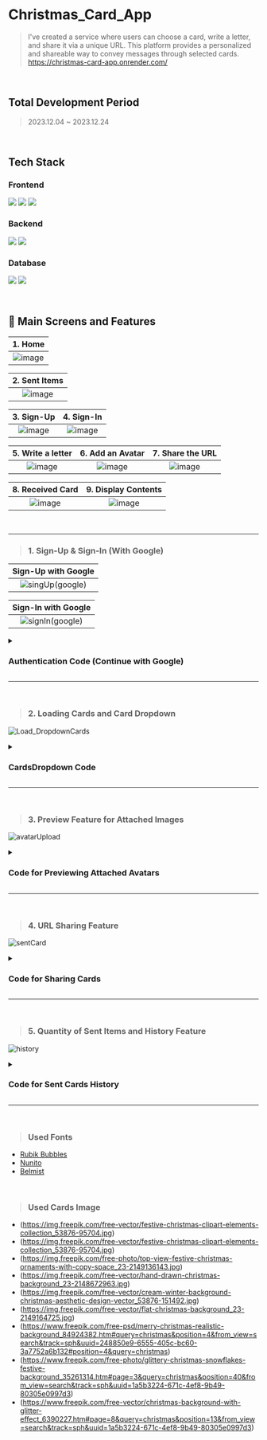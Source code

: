 # Christmas_Card_App
 > I've created a service where users can choose a card, write a letter, and share it via a unique URL. This platform provides a personalized and shareable way to convey messages through selected cards.<br/>
> https://christmas-card-app.onrender.com/
<br/>

## Total Development Period
> 2023.12.04 ~ 2023.12.24
<br/>

## Tech Stack
### Frontend
<img src="https://img.shields.io/badge/React-61DAFB?style=for-the-badge&logo=React&logoColor=white">  <img src="https://img.shields.io/badge/Redux-764ABC?style=for-the-badge&logo=Redux&logoColor=white">  <img src="https://img.shields.io/badge/Tailwind CSS-06B6D4?style=for-the-badge&logo=Tailwind CSS&logoColor=white">

### Backend
<img src="https://img.shields.io/badge/Express-000000?style=for-the-badge&logo=Express&logoColor=white">  <img src="https://img.shields.io/badge/Node.js-339933?style=for-the-badge&logo=Node.js&logoColor=white">

### Database
<img src="https://img.shields.io/badge/MongoDB-47A248?style=for-the-badge&logo=MongoDB&logoColor=white">  <img src="https://img.shields.io/badge/Firebase-FFCA28?style=for-the-badge&logo=Firebase&logoColor=white">

<br/>

## 💌 Main Screens and Features
|                                                           1.  Home                                                              |
| :--------------------------------------------------------------------------------------------------------------------------------------: |
| ![image](https://github.com/inayoon/christmas_card_app/assets/100747899/3a927b3d-188f-4986-b916-4e85c5a0cf1b) |

|                                                           **2. Sent Items**                                                              |
| :---------------------------------------------------------------------------------------------------------------------------------: |
|  ![image](https://github.com/inayoon/christmas_card_app/assets/100747899/f0ba484e-5752-4b49-9cf2-68dd00d2117b) |

|                                                             **3.  Sign-Up**                                                                |                                                         **4. Sign-In**                                                             |
| :--------------------------------------------------------------------------------------------------------------------------------------: | :---------------------------------------------------------------------------------------------------------------------------------: |
|  ![image](https://github.com/inayoon/christmas_card_app/assets/100747899/ba026ef8-c34e-43e7-9031-0eae6aa60ae5)  |  ![image](https://github.com/inayoon/christmas_card_app/assets/100747899/1f59d485-acde-4f44-a1d8-cf497b25a2a2)  |

|                                                             **5.  Write a letter**                                                                |                                                         **6. Add an Avatar**                                                             |                                                         **7. Share the URL**                                                             |
| :--------------------------------------------------------------------------------------------------------------------------------------: | :---------------------------------------------------------------------------------------------------------------------------------: | :---------------------------------------------------------------------------------------------------------------------------------: |
|  ![image](https://github.com/inayoon/christmas_card_app/assets/100747899/c00dc6c8-36eb-4b69-9337-7e6930d9d8a7)  |  ![image](https://github.com/inayoon/christmas_card_app/assets/100747899/41f01d79-ebc3-44f1-8824-8750ae1333f5)  |  ![image](https://github.com/inayoon/christmas_card_app/assets/100747899/e44d0608-2f18-4a06-b11b-8d9625969198)  |

|                                                             **8.  Received Card**                                                                |                                                         **9. Display Contents**                                                             |
| :--------------------------------------------------------------------------------------------------------------------------------------: | :---------------------------------------------------------------------------------------------------------------------------------: |
|  ![image](https://github.com/inayoon/christmas_card_app/assets/100747899/d2dce9dc-ab19-4a6b-b311-efafdda46885)   |  ![image](https://github.com/inayoon/christmas_card_app/assets/100747899/96f73c2b-13ba-4ffd-988f-688cdb9e392a)  |

<br/>

---

> ### 1. Sign-Up & Sign-In (With Google)

|                                                           Sign-Up with Google                                                              |
| :--------------------------------------------------------------------------------------------------------------------------------------: |
| ![singUp(google)](https://github.com/inayoon/christmas_card_app/assets/100747899/7888c801-a882-4743-9557-3b4051ba259c)  |

|                                                        **Sign-In with Google**                                                             |
| :---------------------------------------------------------------------------------------------------------------------------------: |
|  ![signIn(google)](https://github.com/inayoon/christmas_card_app/assets/100747899/060f9b0a-973f-48a5-8a24-c9bc6ff12093)  |

<details>
<summary><h3>Authentication Code (Continue with Google)</h3></summary>
<br/>

Used firebase GoogleAuth function.<br/>
But, Sign-up and sign-in are possible without a Google account.

```Javascript
<!-- OAuth.jsx -->
import { GoogleAuthProvider, signInWithPopup, getAuth } from "firebase/auth";
import { app } from "../firebase";
import { useDispatch } from "react-redux";
import { signInSuccess } from "../../redux/user/userSlice.js";
import { useNavigate } from "react-router-dom";

export default function OAuth() {
  const dispatch = useDispatch();
  const navigate = useNavigate();
  const handleGoogleClick = async () => {
    try {
      const provider = new GoogleAuthProvider();
      const auth = getAuth(app);
      const result = await signInWithPopup(auth, provider);
      const res = await fetch("/api/auth/google", {
        method: "POST",
        headers: { "Content-Type": "application/json" },
        body: JSON.stringify({
          name: result.user.displayName,
          email: result.user.email,
          photo: result.user.photoURL,
        }),
      });
      const data = await res.json();
      dispatch(signInSuccess(data));
      navigate("/");
    } catch (error) {
      console.log("Couldn't connect to Google", error);
    }
  };
  return (
    <button
      type="button"
      onClick={handleGoogleClick}
      className="bg-green-700 rounded-lg p-2 text-white hover:text-yellow-300 hover:font-bold relative group"
    >
      Continue with Google
      <span className="absolute right-60 top-0 transform translate-x-1/2 -translate-y-1/2 opacity-0 group-hover:opacity-100 text-xl">
        🎄
      </span>
    </button>
  );
}

```
```Javascript
<!-- auth.contorllers.js -->
import User from "../models/user.model.js";
import bcryptjs from "bcryptjs";
import { errorHandler } from "../utils/error.js";
import jwt from "jsonwebtoken";
import { v4 as uuidv4 } from "uuid";

export const signup = async (req, res, next) => {
  const { username, email, password } = req.body;
  const hashedPw = bcryptjs.hashSync(password, 10);
  const newUser = new User({ username, email, password: hashedPw });
  try {
    await newUser.save();
    res.status(201).json({ message: "User created Successfully" });
  } catch (error) {
    next(error);
  }
};

export const signin = async (req, res, next) => {
  const { email, password } = req.body;
  try {
    const validUser = await User.findOne({ email });
    if (!validUser) {
      return next(errorHandler(404, "User not Found"));
    }
    const validPassword = bcryptjs.compareSync(password, validUser.password);
    if (!validPassword) {
      return next(errorHandler(401, "Wrong credentials"));
    }

    const token = jwt.sign({ id: validUser._id }, process.env.JWT_SECRET);

    // To avoid returning password to client server
    // store hashedPw to password and the rest of the info is stored in the 'rest'
    const { password: hashedPassword, ...rest } = validUser._doc;
    const expiryDate = new Date(Date.now() + 3 * 3600000); //1hour last
    //store token value inside the cookie(which is access_token)
    //and when user is logged in successfully, show the rest of the info
    res
      .cookie("access_token", token, { httpOnly: true, expires: expiryDate })
      .status(200)
      .json(rest);
  } catch (error) {
    next(error);
  }
};

export const google = async (req, res, next) => {
  try {
    const user = await User.findOne({ email: req.body.email });
    if (user) {
      const token = jwt.sign({ id: user._id }, process.env.JWT_SECRET);
      const { password: hashedPw, ...rest } = user._doc;
      const expiryDate = new Date(Date.now() + 3 * 3600000); //1hr last
      res
        .cookie("access_token", token, {
          httpOnly: true,
          expires: expiryDate,
        })
        .status(200)
        .json(rest);
    } else {
      //if the user does not exist, we need to create password for the user and save it in the db
      const generatedPw =
        Math.random().toString(36).slice(-8) +
        Math.random().toString(36).slice(-8);
      const hashedPw = bcryptjs.hashSync(generatedPw, 10);
      const newUser = new User({
        username:
          req.body.name.split(" ").join("").toLowerCase() + uuidv4().toString(),
        email: req.body.email,
        password: hashedPw,
        profilePicture: req.body.photo,
      });
      await newUser.save();
      //create JWT with new user id
      const token = jwt.sign({ id: newUser._id }, process.env.JWT_SECRET);
      // inside newUser._doc, save password value in 'hashedPassword2',
      // and the rest properties are saved in 'rest' variable
      const { password: hashedPassword2, ...rest } = newUser._doc;
      const expiryDate = new Date(Date.now() + 3 * 3600000); //1hour last
      res
        .cookie("access_token", token, {
          httpOnly: true,
          expires: expiryDate,
        })
        .status(200)
        .json(rest);
    }
  } catch (error) {
    next(error);
  }
};

export const signout = (req, res) => {
  res.clearCookie("access_token").status(200).json("Logout successfully");
};

```
</details>

---

<br/>

> ### 2. Loading Cards and Card Dropdown

![Load_DropdownCards](https://github.com/inayoon/christmas_card_app/assets/100747899/933a857e-f592-4c59-bac6-9db7eeb2ec0e)
<details>
<summary><h3>CardsDropdown Code</h3></summary>
<br/>

When a card is changed through the dropdown menu, the code retrieves the changed name value. <br/>
It then searches for the corresponding card in the JSON data containing all cards. The matched card information is stored in the `cardSlice`.

```Javascript
<!-- CardPicked.jsx -->
import React, { useState, useEffect } from "react";
import { useNavigate } from "react-router-dom";
import { useSelector, useDispatch } from "react-redux";
import {
  selectCardState,
  selectCard,
  saveLetter,
} from "../../redux/card/cardSlice.js";
import cardData from "../data/card.json";

export default function CardPicked() {
  const dispatch = useDispatch();
  const navigate = useNavigate();
  const { title, url, letter } =
    useSelector(selectCardState).selectedCard || {};
  const [selectedImageTitle, setSelectedImageTitle] = useState(title);

   const handleDropdownChange = (e) => {
    const selectedTitle = e.target.value;
    setSelectedImageTitle(selectedTitle);
    const selectedCard = cardData.find((card) => card.title === selectedTitle);
    dispatch(selectCard(selectedCard));
  };
  useEffect(() => {
    setSelectedImageTitle(title);
  }, [title]);

...

 return(
  ...
 <div>
   <select
     className="mt-2 rounded-md text-sm bg-red-300 cursor-pointer "
     value={selectedImageTitle}
     onChange={handleDropdownChange}
    >
      {cardData.map((card, index) => (
        <option key={index} value={card.title}>
          {card.title}
         </option>
       ))}
     </select>
  )
}
```
</details>

---

<br/>

> ### 3. Preview Feature for Attached Images
![avatarUpload](https://github.com/inayoon/christmas_card_app/assets/100747899/5ab137d8-110d-4bba-9013-aeb7eff3a644)


<details>
<summary><h3>Code for Previewing Attached Avatars</h3></summary>
<br/>

When a successful image upload occurs using Firebase Storage, the image is assigned a URL. <br/>
Subsequently, the `updateEnvelope` reducer is invoked via the dispatch function, storing the name and avatar URL of the recipient in the `cardSlice`.

```Javascript
    const handleFileUpload = async (image) => {
    const storage = getStorage(app);
    const fileName = uuidv4() + image.name;
    const storageRef = ref(storage, fileName);
    const uploadTask = uploadBytesResumable(storageRef, image);
    const currentRecipient = recipient;
    uploadTask.on(
      "state_changed",
      (snapshot) => {
        const progress =
          (snapshot.bytesTransferred / snapshot.totalBytes) * 100;
        setImagePercent(Math.round(progress));
      },
      (error) => {
        setImageError(true);
      },
      async () => {
        const downloadURL = await getDownloadURL(uploadTask.snapshot.ref);
        dispatch(
          updateEnvelope({ recipient: currentRecipient, avatar: downloadURL })
        );
      }
    );
  };

 return(
    <div className="flex justify-end mx-8 mt-32 pb-2">
     <div className="p-4" id="home_banner">
      From.
     </div>
     <input
      type="file"
      ref={fileRef}
      hidden
      accept="image/*"
      onChange={(e) => setImage(e.target.files[0])}
      />
      <img
        className="h-14 w-14  self-center cursor-pointer rounded-full object-cover"
        src={avatar || currentUser.profilePicture}
        alt="avatar"
        onClick={() => fileRef.current.click()}
        />
     </div>
 ... 
)
```

</details>

---

<br/>

> ### 4. URL Sharing Feature
![sentCard](https://github.com/inayoon/christmas_card_app/assets/100747899/4e850b23-12f6-4f9a-b96d-8beff953fef2)


<details>
<summary><h3>Code for Sharing Cards</h3></summary>
<br/>

When users click the send button, all card details are stored in the database. <br/>
A unique URL, including the card ID, can be effortlessly copied using the copy button, allowing easy sharing with recipients.

```Javascript
 <!-- Code for Establishing Server Communication through POST request -->
    const response = await axios.post("/api/card/send-card", formData, {
        // withCredentials: true,
        headers: {
          "Content-Type": "application/json",
        },
      });
      const data = response.data;
      if (data.success === false) {
        console.log("Card sent failed");
      } else {
        const newCardId = data.cardId;
        setCardId(newCardId);
        const cardURL = `https://christmas-card-app.onrender.com/sent-card/${newCardId}`;
        setsentCardURL(cardURL);
        console.log("Card sent successfully");
      }
      setIsModalVisible(true);
    } catch (error) {
      console.error("Error sending the card", error);
    }
  };

 <!-- Code for Copying the URL of the Sent Card  -->
 const copyToClipboard = (text) => {
    const textArea = document.createElement("textarea");
    textArea.value = text;
    document.body.appendChild(textArea);
    textArea.select();
    document.execCommand("copy");
    document.body.removeChild(textArea);
  };

 return (
 <!-- Where the copyToClipboard Function is Invoked  -->
   <button
    onClick={() => copyToClipboard(sentCardURL)}
    className="bg-blue-500 text-white px-4 py-2 rounded-md"
   >
    Copy URL
   </button>
)
    
```

</details>

---

<br/>

> ### 5. Quantity of Sent Items and History Feature
![history](https://github.com/inayoon/christmas_card_app/assets/100747899/dab7d638-d457-4207-aedb-ad93758b43d1)


<details>
<summary><h3>Code for Sent Cards History</h3></summary>
<br/>

When the Home component renders, it makes a GET request to fetch all cards from the database with the corresponding userId.<br/>
And when clicking the number of cards at `Home` page, it passes the `allCards` state to the `History` page.

```Javascript
Home.jsx
 <!-- Code for Server Communication through GET request to get AllCards Info-->
const getNumberOfCards = async () => {
    if (currentUser._id) {
      const response = await axios.get(
        `/api/card/getAllCard/${currentUser._id}`,
        {
          withCredentials: true,
        }
      );
      const data = response.data;
      setAllCards(data);
    }
  };
  useEffect(() => {
    getNumberOfCards();
  }, []);

 <!-- Code for Sending the AllCards state to History Component -->
const handleClick = () => {
    if (currentUser) {
      navigate(`/history/${currentUser._id}`, { state: allCards });
    } else {
      navigate("/");
    }

```

```Javascript
History.jsx
import { useLocation } from "react-router-dom";

export default function History() {
  const location = useLocation();
  const allCards = location.state;
  const extractDate = (createdAt) => {
    const dateObj = new Date(createdAt);
    const formattedDate = dateObj.toISOString().split("T")[0];
    return formattedDate;
  };

  return (
    <div className="p-4 md:p-8">
      <h1 className="text-center text-3xl text-emerald-400 py-2 text-outline-black mb-4 md:mb-8">
        Sent Items
      </h1>
      <div className="flex justify-center">
        <ul className="flex justify-center gap-4 transition-all flex-wrap ">
          {allCards.map((card, index) => (
            <li key={index} className=" hover:scale-105 ">
              <img
                className="rounded-lg shadow-lg cursor-pointer w-60 h-40  overflow-hidden"
                key={index}
                src={card.url}
              />
              <div className="mt-2 rounded-xl  bg-green-800 text-center py-1 shadow-lg mb-1">
                <p className="font-bold text-white">To. {card.recipient}</p>
                <p className="text-white" id="home_banner">
                  Date: {extractDate(card.createdAt)}
                </p>
              </div>
            </li>
          ))}
        </ul>
      </div>
    </div>
  );
}

```

</details>

---

<br/>

> ### Used Fonts
  - [Rubik Bubbles](https://fonts.google.com/specimen/Rubik+Bubbles?query=Rubik+Bubble)
  - [Nunito](https://fonts.google.com/specimen/Nunito?query=nunito)
  - [Belmist](https://www.cdnfonts.com/belmist.font)

<br/>

> ### Used Cards Image
  - (https://img.freepik.com/free-vector/festive-christmas-clipart-elements-collection_53876-95704.jpg)
  - (https://img.freepik.com/free-vector/festive-christmas-clipart-elements-collection_53876-95704.jpg)
  - (https://img.freepik.com/free-photo/top-view-festive-christmas-ornaments-with-copy-space_23-2149136143.jpg)
  - (https://img.freepik.com/free-vector/hand-drawn-christmas-background_23-2148672963.jpg)
  - (https://img.freepik.com/free-vector/cream-winter-background-christmas-aesthetic-design-vector_53876-151492.jpg)
  - (https://img.freepik.com/free-vector/flat-christmas-background_23-2149164725.jpg)
  - (https://www.freepik.com/free-psd/merry-christmas-realistic-background_84924382.htm#query=christmas&position=4&from_view=search&track=sph&uuid=248850e9-6555-405c-bc60-3a7752a6b132#position=4&query=christmas)
  - (https://www.freepik.com/free-photo/glittery-christmas-snowflakes-festive-background_35261314.htm#page=3&query=christmas&position=40&from_view=search&track=sph&uuid=1a5b3224-671c-4ef8-9b49-80305e0997d3)
  - (https://www.freepik.com/free-vector/christmas-background-with-glitter-effect_6390227.htm#page=8&query=christmas&position=13&from_view=search&track=sph&uuid=1a5b3224-671c-4ef8-9b49-80305e0997d3)
